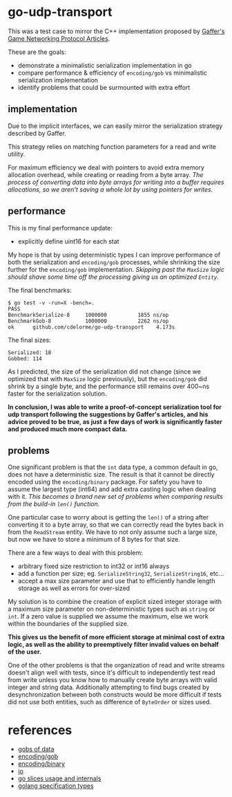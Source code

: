 
# go-udp-transport

This was a test case to mirror the C++ implementation proposed by [Gaffer's Game Networking Protocol Articles](http://gafferongames.com/2016/05/10/building-a-game-network-protocol/).

These are the goals:

- demonstrate a minimalistic serialization implementation in go
- compare performance & efficiency of `encoding/gob` vs minimalistic serialization implementation
- identify problems that could be surmounted with extra effort


## implementation

Due to the implicit interfaces, we can easily mirror the serialization strategy described by Gaffer.

This strategy relies on matching function parameters for a read and write utility.

For maximum efficiency we deal with pointers to avoid extra memory allocation overhead, while creating or reading from a byte array.  _The process of converting data into byte arrays for writing into a buffer requires allocations, so we aren't saving a whole lot by using pointers for writes._


## performance

This is my final performance update:

- explicitly define uint16 for each stat

My hope is that by using deterministic types I can improve performance of both the serialization and `encoding/gob` processes, while shrinking the size further for the `encoding/gob` implementation.  _Skipping past the `MaxSize` logic should shave some time off the processing giving us an optimized `Entity`._

The final benchmarks:

	$ go test -v -run=X -bench=.
	PASS
	BenchmarkSerialize-8	 1000000	      1855 ns/op
	BenchmarkGob-8      	 1000000	      2262 ns/op
	ok  	github.com/cdelorme/go-udp-transport	4.173s

The final sizes:

	Serialized: 18
	Gobbed: 114

As I predicted, the size of the serialization did not change (since we optimized that with `MaxSize` logic previously), but the `encoding/gob` did shrink by a single byte, and the performance still remains over 400~ns faster for the serialization solution.

**In conclusion, I was able to write a proof-of-concept serialization tool for udp transport following the suggestions by Gaffer's articles, and his advice proved to be true, as just a few days of work is significantly faster and produced much more compact data.**


## problems

One significant problem is that the `int` data type, a common default in go, does not have a deterministic size.  The result is that it cannot be directly encoded using the `encoding/binary` package.  For safety you have to assume the largest type (int64) and add extra casting logic when dealing with it.  _This becomes a brand new set of problems when comparing results from the build-in `len()` function._

One particular case to worry about is getting the `len()` of a string after converting it to a byte array, so that we can correctly read the bytes back in from the `ReadStream` entity.  We have to not only assume such a large size, but now we have to store a minimum of 8 bytes for that size.

There are a few ways to deal with this problem:

- arbitrary fixed size restriction to int32 or int16 always
- add a function per size; eg. `SerializeString32`, `SerializeString16`, etc...
- accept a max size parameter and use that to efficiently handle length storage as well as errors for over-sized

My solution is to combine the creation of explicit sized integer storage with a maximum size parameter on non-deterministic types such as `string` or `int`.  If a zero value is supplied we assume the maximum, else we work within the boundaries of the supplied size.

**This gives us the benefit of more efficient storage at minimal cost of extra logic, as well as the ability to preemptively filter invalid values on behalf of the user.**

One of the other problems is that the organization of read and write streams doesn't align well with tests, since it's difficult to independently test read from write unless you know how to manually create byte arrays with valid integer and string data.  Additionally attempting to find bugs created by desynchronization between both constructs would be more difficult if tests did not use both entities, such as difference of `ByteOrder` or sizes used.


# references

- [gobs of data](https://blog.golang.org/gobs-of-data)
- [encoding/gob](https://golang.org/pkg/encoding/gob/)
- [encoding/binary](https://golang.org/pkg/encoding/binary/)
- [io](https://golang.org/pkg/io/)
- [go slices usage and internals](https://blog.golang.org/go-slices-usage-and-internals)
- [golang specification types](https://golang.org/ref/spec#Types)

